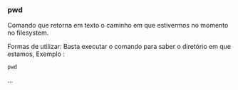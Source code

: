 ### pwd



Comando que retorna em texto o caminho em que estivermos no momento no filesystem.

Formas de utilizar:
Basta executar o comando para saber o diretório em que estamos, Exemplo :


``pwd``

...


